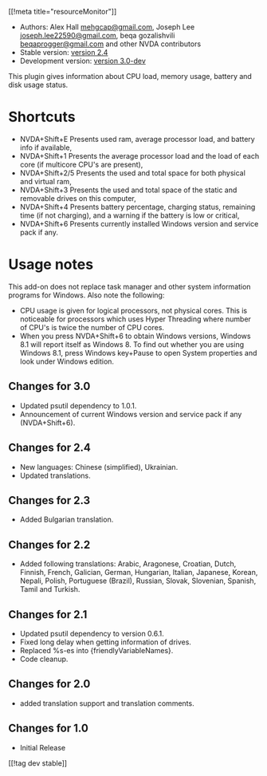 [[!meta title="resourceMonitor"]]

* Authors: Alex Hall <mehgcap@gmail.com>, Joseph Lee <joseph.lee22590@gmail.com>, beqa gozalishvili <beqaprogger@gmail.com> and other NVDA contributors
* Stable version: [version 2.4][1]
* Development version: [version 3.0-dev][2]

This plugin gives information about CPU load, memory usage, battery and disk usage status.

# Shortcuts #

* NVDA+Shift+E Presents used ram, average processor load, and battery info if available,
* NVDA+Shift+1 Presents the average processor load and the load of each core (if multicore CPU's are present),
* NVDA+Shift+2/5 Presents the used and total space for both physical and virtual ram,
* NVDA+Shift+3 Presents the used and total space of the static and removable drives on this computer,
* NVDA+Shift+4 Presents battery percentage, charging status, remaining time (if not charging), and a warning if the battery is low or critical,
* NVDA+Shift+6 Presents currently installed Windows version and service pack if any.

# Usage notes #

This add-on does not replace task manager and other system information programs for Windows. Also note the following:
* CPU usage is given for logical processors, not physical cores. This is noticeable for processors which uses Hyper Threading where number of CPU's is twice the number of CPU cores.
* When you press NVDA+Shift+6 to obtain Windows versions, Windows 8.1 will report itself as Windows 8. To find out whether you are using Windows 8.1, press Windows key+Pause to open System properties and look under Windows edition.

## Changes for 3.0 ##

* Updated psutil dependency to 1.0.1.
* Announcement of current Windows version and service pack if any (NVDA+Shift+6).

## Changes for 2.4 ##

* New languages: Chinese (simplified), Ukrainian.
* Updated translations.

## Changes for 2.3 ##

* Added Bulgarian translation.

## Changes for 2.2 ##

* Added following translations: Arabic, Aragonese, Croatian, Dutch, Finnish, French, Galician, German, Hungarian, Italian, Japanese, Korean, Nepali, Polish, Portuguese (Brazil), Russian, Slovak, Slovenian, Spanish, Tamil and Turkish.

## Changes for 2.1 ##

* Updated psutil dependency to version 0.6.1.
* Fixed long delay when getting information of drives.
* Replaced %s-es into {friendlyVariableNames}.
* Code cleanup.

## Changes for 2.0 ##

* added translation support and translation comments.

## Changes for 1.0 ##

* Initial Release

[[!tag dev stable]]

[1]: http://addons.nvda-project.org/files/get.php?file=rm

[2]: http://addons.nvda-project.org/files/get.php?file=rm-dev
